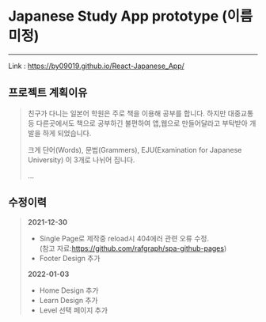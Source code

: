 # Japanese Study App prototype (이름 미정)

------------

Link : https://by09019.github.io/React-Japanese_App/

## 프로젝트 계획이유

> 친구가 다니는 일본어 학원은 주로 책을 이용해 공부를 합니다. 하지만 대중교통 등 다른곳에서도 책으로 공부하긴 불편하여
> 앱,웹으로 만들어달라고 부탁받아 개발을 하게 되었습니다.
> 
> 크게 단어(Words), 문법(Grammers), EJU(Examination for Japanese University) 이 3개로 나뉘어 집니다.
> 
> ...

## 수정이력
> **2021-12-30**
> - Single Page로 제작중 reload시 404에러 관련 오류 수정. <br />(참고 자료:https://github.com/rafgraph/spa-github-pages) <br />
> - Footer Design 추가 <br />
> 
> **2022-01-03**
> - Home Design 추가
> - Learn Design 추가
> - Level 선택 페이지 추가
